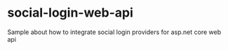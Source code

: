 # social-login-web-api
Sample about how to integrate social login providers for asp.net core web api
